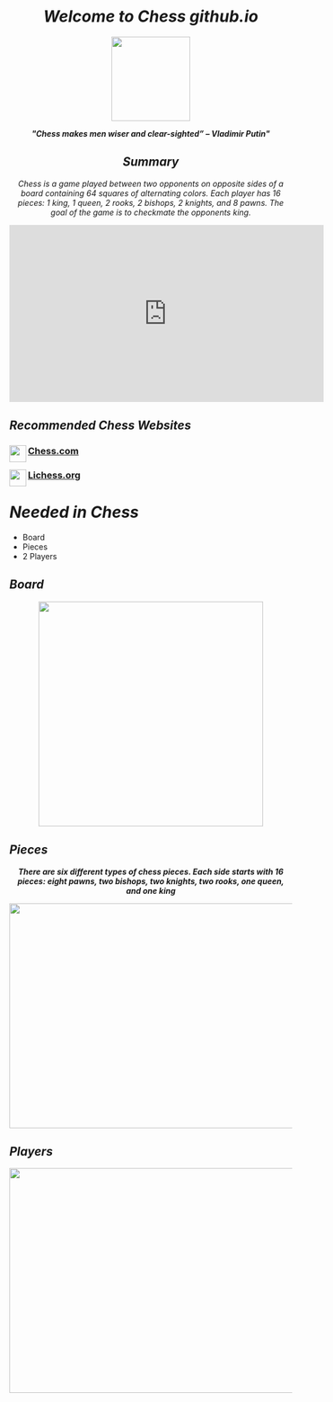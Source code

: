 
# ***<center> Welcome to Chess github.io </center>***

<p align="center">
<img src="https://media.istockphoto.com/id/1308228271/vector/chess-pieces-vector-illustration-chess-pieces-king-knight-rook-pawns-on-a-chessboard.jpg?s=612x612&w=0&k=20&c=ug278em0geL18792TbEuxZxg2WSV5KAL5-5Ss-eey4g=" width="140" height="150" />
 </p>


***<center> "Chess makes men wiser and clear-sighted” – Vladimir Putin" </center>***

## ***<center> Summary </center>***
*<center> Chess is a game played between two opponents on opposite sides of a board containing 64 squares of alternating colors. Each player has 16 pieces: 1 king, 1 queen, 2 rooks, 2 bishops, 2 knights, and 8 pawns. The goal of the game is to checkmate the opponents king. </center>*

<p align="center">
<iframe width="560" height="315" src="https://www.youtube.com/embed/ej_fnsdsksA" title="YouTube video player" frameborder="0" allow="accelerometer; autoplay; clipboard-write; encrypted-media; gyroscope; picture-in-picture" allowfullscreen></iframe>
</p>

## ***Recommended Chess Websites***

### [Chess.com](https://www.chess.com/)<img align="left" width="30" height="30" src="https://play-lh.googleusercontent.com/ae-_WU8rZQ9xWesJo_ngZUFHk-ZGGIw4xFJjWlYEmTrl_S-XV-i0HpQv_LWlO3fCBt0">

### [Lichess.org](https://lichess.org/)<img align="left" width="30" height="30" src="https://images.prismic.io/lichess/5cfd2630-2a8f-4fa9-8f78-04c2d9f0e5fe_lichess-box-1024.png?auto=compress,format">

# ***Needed in Chess***
- Board
- Pieces
- 2 Players

## ***Board***

<p align="center">
<img src="https://www.chess.com/bundles/web/images/offline-play/standardboard.1d6f9426.png" width="400" height="400" />
</p>

## ***Pieces***
***<center> There are six different types of chess pieces. Each side starts with 16 pieces: eight pawns, two bishops, two knights, two rooks, one queen, and one king </center>***

<p align="center">
<img src="https://st2.depositphotos.com/1310390/5535/v/600/depositphotos_55357515-stock-illustration-complete-set-of-chess-pieces.jpg" width="600" height="400" />
</p>

## *Players*

<p align="center">
<img src="https://d53j7mnhlzrdg.cloudfront.net/lesson/funny%20chess%20moments/funny%20chess.jpeg" width="600" height="400" />
</p>
